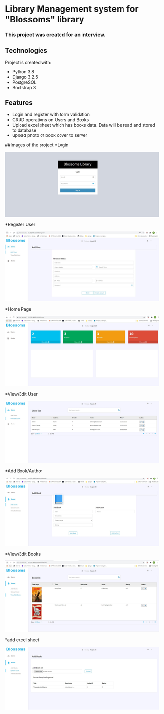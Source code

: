 # Library Management system for "Blossoms" library

### This project  was created for an interview.

## Technologies
Project is created with:
* Python 3.8
* Django 3.2.5
* PostgreSQL
* Bootstrap 3     

## Features
* Login and register with form validation
* CRUD operations on Users and Books
* Upload excel sheet which has books data. Data will be read and stored to database
* upload photo of book cover to server

##Images of the project
*Login

![login](https://raw.githubusercontent.com/nid-22/LibraryManagement/master/website%20images/login.JPG)

*Register User

![RegisterUsers](https://raw.githubusercontent.com/nid-22/LibraryManagement/master/website%20images/register.JPG)

*Home Page

![home](https://raw.githubusercontent.com/nid-22/LibraryManagement/master/website%20images/homepage.JPG)

*View/Edit User

![ViewUsers](https://raw.githubusercontent.com/nid-22/LibraryManagement/master/website%20images/View%20users.JPG)

*Add Book/Author

![AddBooks](https://raw.githubusercontent.com/nid-22/LibraryManagement/master/website%20images/add%20book%20and%20author.JPG)

*View/Edit Books

![ViewBooks](https://raw.githubusercontent.com/nid-22/LibraryManagement/master/website%20images/view-edit%20books.JPG)

*add excel sheet

![addExcel](https://raw.githubusercontent.com/nid-22/LibraryManagement/master/website%20images/upload%20excel.JPG)

